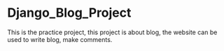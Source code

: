 # Django_Blog_Project
This is the practice project, this project is about blog, the website can be used to write blog, make comments.
